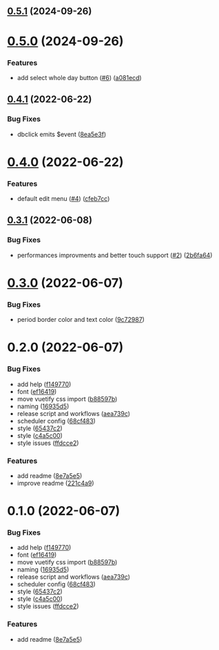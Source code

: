 

## [0.5.1](https://github.com/innovation-system/vuetify-week-scheduler/compare/v0.5.0...v0.5.1) (2024-09-26)

# [0.5.0](https://github.com/innovation-system/vuetify-week-scheduler/compare/v0.4.1...v0.5.0) (2024-09-26)


### Features

* add select whole day button ([#6](https://github.com/innovation-system/vuetify-week-scheduler/issues/6)) ([a081ecd](https://github.com/innovation-system/vuetify-week-scheduler/commit/a081ecdec6415c2827f49728060d16b304a33088))

## [0.4.1](https://github.com/innovation-system/vuetify-week-scheduler/compare/v0.4.0...v0.4.1) (2022-06-22)


### Bug Fixes

* dbclick emits $event ([8ea5e3f](https://github.com/innovation-system/vuetify-week-scheduler/commit/8ea5e3fec4b10c75d57a8dd3d2b323f8478d11d8))

# [0.4.0](https://github.com/innovation-system/vuetify-week-scheduler/compare/v0.3.1...v0.4.0) (2022-06-22)


### Features

* default edit menu ([#4](https://github.com/innovation-system/vuetify-week-scheduler/issues/4)) ([cfeb7cc](https://github.com/innovation-system/vuetify-week-scheduler/commit/cfeb7ccd83a25952d6212d752edd00ad080fccac))

## [0.3.1](https://github.com/innovation-system/vuetify-week-scheduler/compare/v0.3.0...v0.3.1) (2022-06-08)


### Bug Fixes

* performances improvments and better touch support ([#2](https://github.com/innovation-system/vuetify-week-scheduler/issues/2)) ([2b6fa64](https://github.com/innovation-system/vuetify-week-scheduler/commit/2b6fa64ac4b02aa33c7a01c5a78c820158ada30a))

# [0.3.0](https://github.com/innovation-system/vuetify-week-scheduler/compare/v0.2.0...v0.3.0) (2022-06-07)


### Bug Fixes

* period border color and text color ([9c72987](https://github.com/innovation-system/vuetify-week-scheduler/commit/9c72987d7ff255a28036d1a2df8f6a8dd5dec92e))

# 0.2.0 (2022-06-07)


### Bug Fixes

* add help ([f149770](https://github.com/innovation-system/vuetify-week-scheduler/commit/f149770d23c248cb723f2aa61689823219e47e44))
* font ([ef16419](https://github.com/innovation-system/vuetify-week-scheduler/commit/ef1641952ade68ee3fc4d235ad158bf69652a775))
* move vuetify css import ([b88597b](https://github.com/innovation-system/vuetify-week-scheduler/commit/b88597bb7e2e0ced5a4c9a630e835bbf0c555315))
* naming ([16935d5](https://github.com/innovation-system/vuetify-week-scheduler/commit/16935d5860de00229a4ab4df72f082be850f0a62))
* release script and workflows ([aea739c](https://github.com/innovation-system/vuetify-week-scheduler/commit/aea739c66f1dd811258602da71bd891c42cd1253))
* scheduler config ([68cf483](https://github.com/innovation-system/vuetify-week-scheduler/commit/68cf4838d2560f3e393fe59d617ee33240b6c017))
* style ([65437c2](https://github.com/innovation-system/vuetify-week-scheduler/commit/65437c245925186f3024d7eb86adb50a955e7caa))
* style ([c4a5c00](https://github.com/innovation-system/vuetify-week-scheduler/commit/c4a5c009d0713265bfcdb0ef361eff295ae1e61b))
* style issues ([ffdcce2](https://github.com/innovation-system/vuetify-week-scheduler/commit/ffdcce2d64c7e71214649b236ec15f461bbffe5f))


### Features

* add readme ([8e7a5e5](https://github.com/innovation-system/vuetify-week-scheduler/commit/8e7a5e56edcbb5c35078e26165ad72a134845299))
* improve readme ([221c4a9](https://github.com/innovation-system/vuetify-week-scheduler/commit/221c4a9c0134977bf7cd9bbd16ff305014726e87))

# 0.1.0 (2022-06-07)


### Bug Fixes

* add help ([f149770](https://github.com/innovation-system/vuetify-week-scheduler/commit/f149770d23c248cb723f2aa61689823219e47e44))
* font ([ef16419](https://github.com/innovation-system/vuetify-week-scheduler/commit/ef1641952ade68ee3fc4d235ad158bf69652a775))
* move vuetify css import ([b88597b](https://github.com/innovation-system/vuetify-week-scheduler/commit/b88597bb7e2e0ced5a4c9a630e835bbf0c555315))
* naming ([16935d5](https://github.com/innovation-system/vuetify-week-scheduler/commit/16935d5860de00229a4ab4df72f082be850f0a62))
* release script and workflows ([aea739c](https://github.com/innovation-system/vuetify-week-scheduler/commit/aea739c66f1dd811258602da71bd891c42cd1253))
* scheduler config ([68cf483](https://github.com/innovation-system/vuetify-week-scheduler/commit/68cf4838d2560f3e393fe59d617ee33240b6c017))
* style ([65437c2](https://github.com/innovation-system/vuetify-week-scheduler/commit/65437c245925186f3024d7eb86adb50a955e7caa))
* style ([c4a5c00](https://github.com/innovation-system/vuetify-week-scheduler/commit/c4a5c009d0713265bfcdb0ef361eff295ae1e61b))
* style issues ([ffdcce2](https://github.com/innovation-system/vuetify-week-scheduler/commit/ffdcce2d64c7e71214649b236ec15f461bbffe5f))


### Features

* add readme ([8e7a5e5](https://github.com/innovation-system/vuetify-week-scheduler/commit/8e7a5e56edcbb5c35078e26165ad72a134845299))